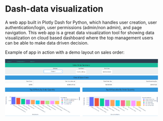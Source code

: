 # Dash-data visualization

A web app built in Plotly Dash for Python, which handles user creation, user authentication/login, user permissions (admin/non admin), and page navigation.
This web app is a great data visualization tool for showing data visualization on cloud based dashboard where the top management users can be able to make data driven decision. 

Example of app in action with a demo layout on sales order:

![](salesorder.PNG)



